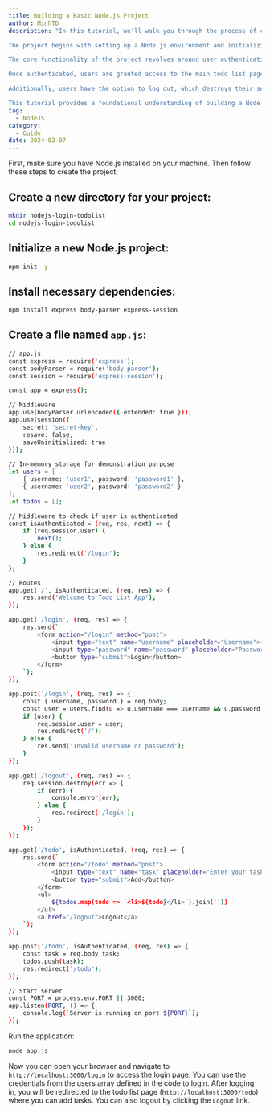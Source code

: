 ```yaml
---
title: Building a Basic Node.js Project
author: MinhTD
description: "In this tutorial, we'll walk you through the process of creating a simple Node.js project that features user authentication with login and logout functionality, as well as a basic todo list. This project will utilize popular Node.js frameworks such as Express.js for handling HTTP requests and sessions, and it will employ a straightforward in-memory storage mechanism for demonstration purposes.

The project begins with setting up a Node.js environment and initializing a new project using npm. We then install necessary dependencies like Express.js, body-parser, and express-session to handle routing, parsing request bodies, and managing user sessions, respectively.

The core functionality of the project revolves around user authentication. We define middleware functions to check if a user is authenticated before granting access to certain routes. Users are stored in memory with their usernames and passwords, and authentication is performed by comparing provided credentials with those stored in memory.

Once authenticated, users are granted access to the main todo list page, where they can add tasks to their list. The todo list itself is managed in-memory and is displayed dynamically on the page.

Additionally, users have the option to log out, which destroys their session and redirects them back to the login page.

This tutorial provides a foundational understanding of building a Node.js application with basic user authentication and data management functionalities. From here, you can extend the project by implementing features like user registration, persistent data storage with databases, and more advanced todo list functionalities. Happy coding!"
tag: 
  - NodeJS
category:
  - Guide
date: 2024-02-07
---
```


First, make sure you have Node.js installed on your machine. Then follow these steps to create the project:

## Create a new directory for your project:
```bash
mkdir nodejs-login-todolist
cd nodejs-login-todolist
```

## Initialize a new Node.js project:
```bash
npm init -y
```

## Install necessary dependencies:
```bash
npm install express body-parser express-session
```

## Create a file named `app.js`:
```bash
// app.js
const express = require('express');
const bodyParser = require('body-parser');
const session = require('express-session');

const app = express();

// Middleware
app.use(bodyParser.urlencoded({ extended: true }));
app.use(session({
    secret: 'secret-key',
    resave: false,
    saveUninitialized: true
}));

// In-memory storage for demonstration purpose
let users = [
    { username: 'user1', password: 'password1' },
    { username: 'user2', password: 'password2' }
];
let todos = [];

// Middleware to check if user is authenticated
const isAuthenticated = (req, res, next) => {
    if (req.session.user) {
        next();
    } else {
        res.redirect('/login');
    }
};

// Routes
app.get('/', isAuthenticated, (req, res) => {
    res.send('Welcome to Todo List App');
});

app.get('/login', (req, res) => {
    res.send(`
        <form action="/login" method="post">
            <input type="text" name="username" placeholder="Username"><br>
            <input type="password" name="password" placeholder="Password"><br>
            <button type="submit">Login</button>
        </form>
    `);
});

app.post('/login', (req, res) => {
    const { username, password } = req.body;
    const user = users.find(u => u.username === username && u.password === password);
    if (user) {
        req.session.user = user;
        res.redirect('/');
    } else {
        res.send('Invalid username or password');
    }
});

app.get('/logout', (req, res) => {
    req.session.destroy(err => {
        if (err) {
            console.error(err);
        } else {
            res.redirect('/login');
        }
    });
});

app.get('/todo', isAuthenticated, (req, res) => {
    res.send(`
        <form action="/todo" method="post">
            <input type="text" name="task" placeholder="Enter your task">
            <button type="submit">Add</button>
        </form>
        <ul>
            ${todos.map(todo => `<li>${todo}</li>`).join('')}
        </ul>
        <a href="/logout">Logout</a>
    `);
});

app.post('/todo', isAuthenticated, (req, res) => {
    const task = req.body.task;
    todos.push(task);
    res.redirect('/todo');
});

// Start server
const PORT = process.env.PORT || 3000;
app.listen(PORT, () => {
    console.log(`Server is running on port ${PORT}`);
});
```

Run the application:
```bash
node app.js
```

Now you can open your browser and navigate to `http://localhost:3000/login` to access the login page. You can use the credentials from the users array defined in the code to login. After logging in, you will be redirected to the todo list page (`http://localhost:3000/todo`) where you can add tasks. You can also logout by clicking the `Logout` link.